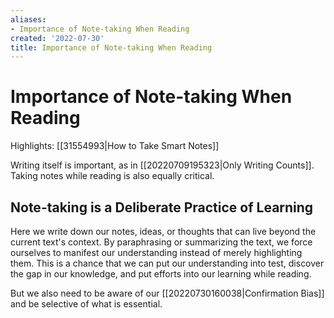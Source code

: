 ```yaml
---
aliases:
- Importance of Note-taking When Reading
created: '2022-07-30'
title: Importance of Note-taking When Reading
---
```


# Importance of Note-taking When Reading

Highlights: [[31554993|How to Take Smart Notes]]

Writing itself is important, as in [[20220709195323|Only Writing Counts]]. Taking notes while reading is also equally critical.

## Note-taking is a Deliberate Practice of Learning

Here we write down our notes, ideas, or thoughts that can live beyond the current text's context. By paraphrasing or summarizing the text, we force ourselves to manifest our understanding instead of merely highlighting them. This is a chance that we can put our understanding into test, discover the gap in our knowledge, and put efforts into our learning while reading.

But we also need to be aware of our [[20220730160038|Confirmation Bias]] and be selective of what is essential.